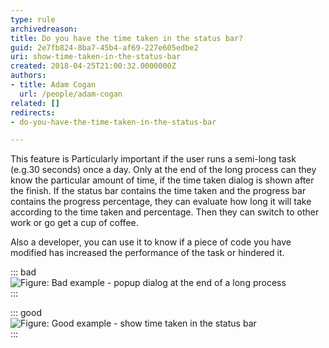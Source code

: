 ```yaml
---
type: rule
archivedreason: 
title: Do you have the time taken in the status bar?
guid: 2e7fb824-8ba7-45b4-af69-227e605edbe2
uri: show-time-taken-in-the-status-bar
created: 2018-04-25T21:00:32.0000000Z
authors:
- title: Adam Cogan
  url: /people/adam-cogan
related: []
redirects:
- do-you-have-the-time-taken-in-the-status-bar

---
```


This feature is Particularly important if the user runs a semi-long task (e.g.30 seconds) once a day. Only at the end of the long process can they know the particular amount of time, if the time taken dialog is shown after the finish. If the status bar contains the time taken and the progress bar contains the progress percentage, they can evaluate how long it will take according to the time taken and percentage. Then they can switch to other work or go get a cup of coffee.

Also a developer, you can use it to know if a piece of code you have modified has increased the performance of the task or hindered it.

<!--endintro-->


::: bad  
![Figure: Bad example - popup dialog at the end of a long process](TimeTaken\_Bad.jpg)  
:::


::: good  
![Figure: Good example - show time taken in the status bar](TimeTaken\_Good.jpg)  
:::
